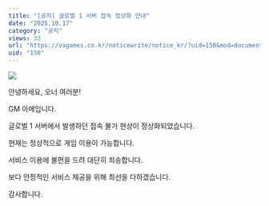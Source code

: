 ```yaml
---
title: "[공지] 글로벌 1 서버 접속 정상화 안내"
date: "2025.10.17"
category: "공지"
views: 33
url: "https://vagames.co.kr/noticewrite/notice_kr/?uid=150&mod=document"
uid: "150"
---
```


![](/images/news/live/kr/150-d73b3da2.webp)  

  

안녕하세요, 오너 여러분!  
  

GM 아메입니다.

  

글로벌 1 서버에서 발생하던 접속 불가 현상이 정상화되었습니다.

현재는 정상적으로 게임 이용이 가능합니다.

  

서비스 이용에 불편을 드려 대단히 죄송합니다.

보다 안정적인 서비스 제공을 위해 최선을 다하겠습니다.

  

감사합니다.